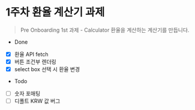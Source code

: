 # 1주차 환율 계산기 과제

> Pre Onboarding 1st 과제 - Calculator
> 환율을 계산하는 계산기를 만듭니다.

- Done

* [x] 환율 API fetch
* [x] 버튼 조건부 렌더링
* [x] select box 선택 시 환율 변경

- Todo

* [ ] 숫자 포매팅
* [ ] 디폴트 KRW 값 버그
